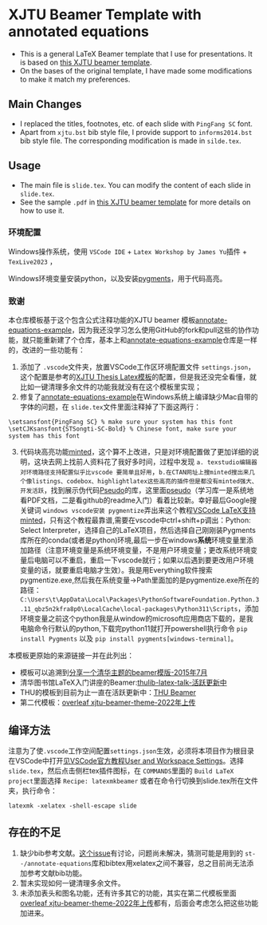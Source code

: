 # XJTU Beamer Template with annotated equations

- This is a general LaTeX Beamer template that I use for presentations. It is based on [this XJTU beamer template](https://www.overleaf.com/latex/templates/xjtu-beamer-theme/ddhzxgwqbvsy).
- On the bases of the original template, I have made some modifications to make it match my preferences.

## Main Changes

- I replaced the titles, footnotes, etc. of each slide with `PingFang SC` font.
- Apart from `xjtu.bst` bib style file, I provide support to `informs2014.bst` bib style file. The corresponding modification is made in `silde.tex`.

## Usage

- The main file is `slide.tex`. You can modify the content of each slide in `slide.tex`.
- See the sample `.pdf` in [this XJTU beamer template](https://www.overleaf.com/latex/templates/xjtu-beamer-theme/ddhzxgwqbvsy) for more details on how to use it.

### 环境配置

Windows操作系统，使用 `VSCode IDE` + `Latex Workshop by James Yu`插件 + `TexLive2023` ，

Windows环境变量安装python，以及安装[pygments](https://pygments.org/)，用于代码高亮。

### 致谢

本仓库模板基于这个包含公式注释功能的XJTU beamer 模板[annotate-equations-example](https://github.com/hjnnjh/annotate-equations-example)，因为我还没学习怎么使用GitHub的fork和pull这些的协作功能，就只能重新建了个仓库，基本上和[annotate-equations-example](https://github.com/hjnnjh/annotate-equations-example)仓库是一样的，改进的一些功能有：

1. 添加了 `.vscode`文件夹，放置VSCode工作区环境配置文件 `settings.json`，这个配置是参考的[XJTU Thesis Latex模板](https://github.com/obster-y/XJTU-thesis)的配置，但是我还没完全看懂，就比如一键清理多余文件的功能我就没有在这个模板里实现；
2. 修复了[annotate-equations-example](https://github.com/hjnnjh/annotate-equations-example)在Windows系统上编译缺少Mac自带的字体的问题，在 `slide.tex`文件里面注释掉了下面这两行：

```
\setsansfont{PingFang SC} % make sure your system has this font
\setCJKsansfont{STSongti-SC-Bold} % Chinese font, make sure your system has this font
```

3. 代码块高亮功能[minted](https://ctan.org/pkg/minted)，这个算不上改进，只是对环境配置做了更加详细的说明，这块去网上找前人资料花了我好多时间，过程中发现 `a. texstudio编辑器对环境路径支持配置似乎比vscode 要简单且好用`，`b.在CTAN网址上搜minted搜出来几个像listings、codebox、highlightlatex这些高亮的插件但是都没有minted强大、开发活跃`，找到展示伪代码[Pseudo](https://ctan.org/topic/pseudocode)的库，这里面[pseudo](https://ctan.org/pkg/pseudo)（学习库一是系统地看PDF文档，二是看github的readme入门）看着比较新。幸好最后Google搜关键词 `windows vscode安装 pygmentize`弄出来这个教程[VSCode LaTeX支持minted](https://blog.csdn.net/weixin_39278265/article/details/126907724)，只有这个教程最靠谱,需要在vscode中ctrl+shift+p调出：Python: Select Interpreter，选择自己的LaTeX项目，然后选择自己刚刚装Pygments库所在的conda(或者是python)环境,最后一步在windows**系统**环境变量里添加路径（注意环境变量是系统环境变量，不是用户环境变量；更改系统环境变量后电脑可以不重启，重启一下vscode就行；如果以后遇到要更改用户环境变量的话，就要重启电脑才生效）。我是用Everything软件搜索pygmentize.exe,然后我在系统变量->Path里面加的是pygmentize.exe所在的路径： `C:\Users\t\AppData\Local\Packages\PythonSoftwareFoundation.Python.3.11_qbz5n2kfra8p0\LocalCache\local-packages\Python311\Scripts`，添加环境变量之前这个python我是从window的microsoft应用商店下载的，是我电脑命令行默认的python,下载完python11就打开powershell执行命令 `pip install Pygments` 以及 `pip install pygments[windows-terminal]`。

本模板更原始的来源链接一并在此列出：

* 模板可以追溯到[分享一个清华主题的beamer模版-2015年7月](https://www.latexstudio.net/archives/4051.html)
* 清华图书馆LaTeX入门讲座的Beamer:[thulib-latex-talk-活跃更新中](https://github.com/tuna/thulib-latex-talk)
* THU的模板到目前为止一直在活跃更新中：[THU Beamer](https://github.com/YangLaTeX/thubeamer)
* 第二代模板：[overleaf xjtu-beamer-theme-2022年上传](https://www.overleaf.com/latex/templates/xjtu-beamer-theme/ddhzxgwqbvsy)

## 编译方法

注意为了使`.vscode`工作空间配置`settings.json`生效，必须将本项目作为根目录在VSCode中打开[见VSCode官方教程User and Workspace Settings](https://code.visualstudio.com/docs/getstarted/settings#_workspace-settingsjson-location)。选择 `slide.tex`，然后点击侧栏tex插件图标，在 `COMMANDS`里面的 `Build LaTeX project`里面选择 `Recipe: latexmkbeamer`
或者在命令行切换到slide.tex所在文件夹，执行命令：

```
latexmk -xelatex -shell-escape slide
```

## 存在的不足

1. 缺少bib参考文献。[这个issue](https://github.com/st--/annotate-equations/issues/21)有讨论，问题尚未解决，猜测可能是用到的 `st--/annotate-equations`库和bibtex用xelatex之间不兼容，总之目前尚无法添加参考文献bib功能。
2. 暂未实现如何一键清理多余文件。
3. 未添加表头和图名功能，还有许多其它的功能，其实在第二代模板里面[overleaf xjtu-beamer-theme-2022年上传](https://www.overleaf.com/latex/templates/xjtu-beamer-theme/ddhzxgwqbvsy)都有，后面会考虑怎么把这些功能加进来。
